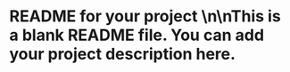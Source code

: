 # README for your project \n\nThis is a blank README file. You can add your project description here.
